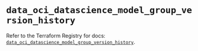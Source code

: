 # `data_oci_datascience_model_group_version_history`

Refer to the Terraform Registry for docs: [`data_oci_datascience_model_group_version_history`](https://registry.terraform.io/providers/oracle/oci/7.19.0/docs/data-sources/datascience_model_group_version_history).
